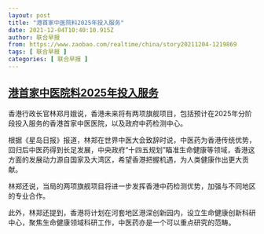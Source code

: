 ```yaml
---
layout: post
title: "港首家中医院料2025年投入服务"
date: 2021-12-04T10:40:10.915Z
author: 联合早报
from: https://www.zaobao.com/realtime/china/story20211204-1219869
tags: [ 联合早报 ]
categories: [ 联合早报 ]
---
```

<!--1638624600000-->
[港首家中医院料2025年投入服务](https://www.zaobao.com/realtime/china/story20211204-1219869)
------

<div>
<p>香港行政长官林郑月娥说，香港未来将有两项旗舰项目，包括预计在2025年分阶段投入服务的香港首家中医医院，以及政府中药检测中心。</p><p>根据《星岛日报》报道，林郑在世界中医大会致辞时说，中医药为香港传统优势，回归后中医药得到长足发展，中央政府“十四五规划”瞄准生命健康等领域，香港这方面的发展动力源自国家及大湾区，希望香港把握机遇，为人类健康作出更大贡献。</p><p>林郑还说，当局的两项旗舰项目将进一步发挥香港中药检测优势，加强与不同地区的专业合作。</p><section id="imu"><div id="dfp-ad-imu1">        </div></section><p>此外，林郑还提到，香港将计划在河套地区港深创新园内，设立生命健康创新科研中心，聚焦生命健康领域科研工作，中医药亦是一个可以重点研究的范畴。</p>      <div class="cx_paywall_placeholder" id="sph_cdp_40"></div>
</div>
